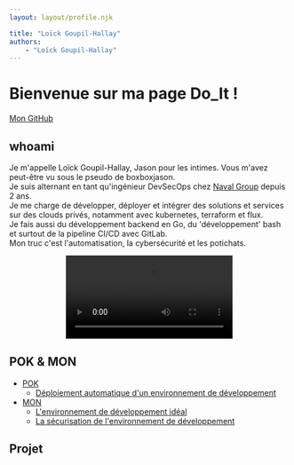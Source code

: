 ```yaml
---
layout: layout/profile.njk

title: "Loïck Goupil-Hallay"
authors:
    - "Loïck Goupil-Hallay"
---
```


# Bienvenue sur ma page Do_It !

[Mon GitHub](https://github.com/boxboxjason)

## whoami

Je m'appelle Loïck Goupil-Hallay, Jason pour les intimes. Vous m'avez peut-être vu sous le pseudo de boxboxjason.\
Je suis alternant en tant qu'ingénieur DevSecOps chez [Naval Group](https://www.naval-group.com/) depuis 2 ans.\
Je me charge de développer, déployer et intégrer des solutions et services sur des clouds privés, notamment avec kubernetes, terraform et flux.\
Je fais aussi du développement backend en Go, du 'développement' bash et surtout de la pipeline CI/CD avec GitLab.\
Mon truc c'est l'automatisation, la cybersécurité et les potichats.

<div style="margin: auto; width: fit-content">
  <video style="max-height: min(50vh, 300px)" controls autoplay loop>
    <source src="https://boxboxjason.github.io/do_it/vid/happy_cat.mp4" type="video/mp4">
    Your browser does not support the video tag.
  </video>
</div>

## POK & MON

- [POK](./pok)
    - [Déploiement automatique d'un environnement de développement](./pok/temps-1)
- [MON](./mon)
    - [L'environnement de développement idéal](./mon/temps-1.1)
    - [La sécurisation de l'environnement de développement](./mon/temps-1.2)

## Projet
